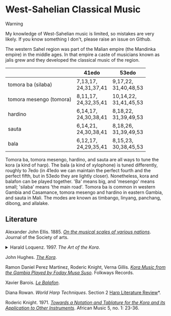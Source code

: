 # West-Sahelian Classical Music

> [!warning]
> My knowledge of West-Sahelian music is limited, so mistakes are very likely. If you know something I don't, please raise an issue on Github.

The western Sahel region was part of the Malian empire (the Mandinka empire) in the middle ages.
In that empire a caste of musicians known as jalis grew and they developed the classical music of the region.

|      | 41edo | 53edo
|------|-------|------
|tomora ba (silaba) | 7,13,17, <br /> 24,31,37,41 | 9,17,22, <br /> 31,40,48,53
|tomora mesengo (tomora) | 8,11,17, <br /> 24,32,35,41 | 10,14,22, <br /> 31,41,45,53
|hardino | 6,14,17, <br /> 24,30,38,41 | 8,18,22, <br /> 31,39,49,53
|sauta | 6,14,21, <br /> 24,30,38,41 | 8,18,26, <br /> 31,39,49,53
|bala | 6,12,17, <br /> 24,29,35,41 | 8,15,23, <br /> 30,38,45,53

Tomora ba, tomora mesengo, hardino, and sauta are all ways to tune the kora (a kind of harp).
The bala (a kind of xylophone) is tuned differently, roughly to 7edo
(in 41edo we can maintain the perfect fourth and the perfect fifth, but in 53edo they are lightly closer).
Nonetheless, kora and balafon can be played together.
'Ba' means big, and 'mesengo' means small; 'silaba' means 'the main road'.
Tomora ba is common in western Gambia and Casamance, tomora mesengo and hardino in eastern Gambia, and sauta in Mali.
The modes are known as timbango, linyang, panchang, dibong, and allalake.

## Literature

Alexander John Ellis. 1885. *[On the musical scales of various nations](https://books.google.com/books/about/On_the_Musical_Scales_of_Various_Nations.html?id=sNtDAAAAYAAJ)*. Journal of the Society of arts.

<details>
<summary>
Harald Loquenz. 1997. <i>The Art of the Kora</i>.
</summary>

- *[Scales and Tunings](https://web.archive.org/web/20240616235618/https://kora-music.com/e/skalen.htm)*
- *[Strings and Modes](https://web.archive.org/web/20240414193558/https://kora-music.com/e/tonleitern.htm)*

</details>

John Hughes. *[The Kora](https://web.archive.org/web/20241125153630/https://www.johnhughesarts.com/johnhughesmusic/The_Kora.html)*.

Ramon Daniel Perez Martinez, Roderic Knight, Verna Gillis. *[Kora Music from the Gambia Played by Foday Musa Suso](https://web.archive.org/web/20241204023102/https://folkways-media.si.edu/docs/folkways/artwork/FW08510.pdf)*. Folkways Records.

Xavier Barois. *[Le Balafon](https://web.archive.org/web/20241218200921/http://inouiwebdoc.fr/pages/data/pdf/Le%20balafon%20-%20Xavier%20Barois.pdf)*.

Diana Rowan. *World Harp Techniques*. Section 2 [Harp Literature Review](https://web.archive.org/web/20241228114725/https://www.dianarowan.com/world-harp-techniques-chapter-2)*.

Roderic Knight.
1971.
*[Towards a Notation and Tablature for the Kora and its Application to Other Instruments](https://www.jstor.org/stable/pdf/30249953.pdf?casa_token=YgoeRx11c3UAAAAA:01omLloEIe9MIyj8UN5Vr3HzYaREcr2BjDGAq4uSc_cKGbO2u5V1ajIy9ZdafSMiYvJgMUdvONoOWP01zuq6O-St_Pfa11eDtN0m5qTnaLOpv1tbRIjH)*.
African Music 5, no. 1: 23-36.